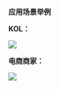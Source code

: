 **应用场景举例**   

  

**KOL：**  
  
![](https://github.com/jdcloudcom/cn/blob/elive/image/elive/%E4%BD%BF%E7%94%A8%E5%9C%BA%E6%99%AF-KOL.png)



**电商商家：**  
  
![](https://github.com/jdcloudcom/cn/blob/elive/image/elive/%E4%BD%BF%E7%94%A8%E5%9C%BA%E6%99%AF-%E7%94%B5%E5%95%86%E5%95%86%E5%AE%B6.png)
